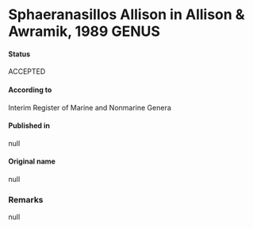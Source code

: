 # Sphaeranasillos Allison in Allison & Awramik, 1989 GENUS

#### Status
ACCEPTED

#### According to
Interim Register of Marine and Nonmarine Genera

#### Published in
null

#### Original name
null

### Remarks
null